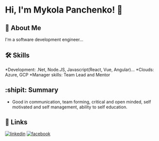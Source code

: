 # Hi, I'm Mykola Panchenko! 👋

## 🚀 About Me
I'm a software development engineer...

## 🛠 Skills

*Development: .Net, Node.JS, Javascript(React, Vue, Angular)...
*Clouds: Azure, GCP
*Manager skills: Team Lead and Mentor

## :shipit: Summary
* Good in communication, team forming, critical and open minded, self motivated and self management, ability to self education.
  
## 🔗 Links
[![linkedin](https://img.shields.io/badge/linkedin-0A66C2?style=for-the-badge&logo=linkedin&logoColor=white)](https://www.linkedin.com/in/mykola-panchenko-6a157657/)
[![facebook](https://img.shields.io/badge/facebook-1DA1F2?style=for-the-badge&logo=facebook&logoColor=white)](https://www.facebook.com/waild.panik/)

